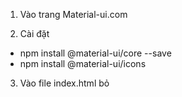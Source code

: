 1. Vào trang Material-ui.com

2. Cài đặt

- npm install @material-ui/core --save
- npm install @material-ui/icons

3. Vào file index.html bỏ
<link
     rel="stylesheet"
     href="https://fonts.googleapis.com/css?family=Roboto:300,400,500,700&display=swap"
   />
